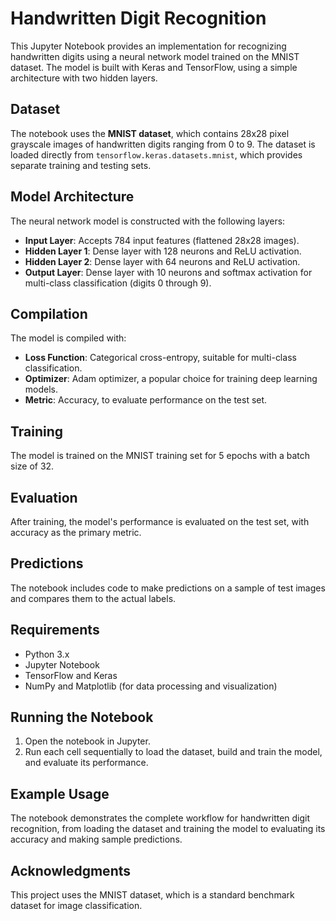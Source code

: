 
# Handwritten Digit Recognition

This Jupyter Notebook provides an implementation for recognizing handwritten digits using a neural network model trained on the MNIST dataset. The model is built with Keras and TensorFlow, using a simple architecture with two hidden layers.

## Dataset
The notebook uses the **MNIST dataset**, which contains 28x28 pixel grayscale images of handwritten digits ranging from 0 to 9. The dataset is loaded directly from `tensorflow.keras.datasets.mnist`, which provides separate training and testing sets.

## Model Architecture
The neural network model is constructed with the following layers:
- **Input Layer**: Accepts 784 input features (flattened 28x28 images).
- **Hidden Layer 1**: Dense layer with 128 neurons and ReLU activation.
- **Hidden Layer 2**: Dense layer with 64 neurons and ReLU activation.
- **Output Layer**: Dense layer with 10 neurons and softmax activation for multi-class classification (digits 0 through 9).

## Compilation
The model is compiled with:
- **Loss Function**: Categorical cross-entropy, suitable for multi-class classification.
- **Optimizer**: Adam optimizer, a popular choice for training deep learning models.
- **Metric**: Accuracy, to evaluate performance on the test set.

## Training
The model is trained on the MNIST training set for 5 epochs with a batch size of 32.

## Evaluation
After training, the model's performance is evaluated on the test set, with accuracy as the primary metric.

## Predictions
The notebook includes code to make predictions on a sample of test images and compares them to the actual labels.

## Requirements
- Python 3.x
- Jupyter Notebook
- TensorFlow and Keras
- NumPy and Matplotlib (for data processing and visualization)

## Running the Notebook
1. Open the notebook in Jupyter.
2. Run each cell sequentially to load the dataset, build and train the model, and evaluate its performance.

## Example Usage
The notebook demonstrates the complete workflow for handwritten digit recognition, from loading the dataset and training the model to evaluating its accuracy and making sample predictions.

## Acknowledgments
This project uses the MNIST dataset, which is a standard benchmark dataset for image classification.
